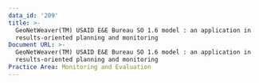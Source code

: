 ```yaml
---
data_id: '209'
title: >-
  GeoNetWeaver(TM) USAID E&E Bureau SO 1.6 model : an application in
  results-oriented planning and monitoring
Document URL: >-
  GeoNetWeaver(TM) USAID E&E Bureau SO 1.6 model : an application in
  results-oriented planning and monitoring
Practice Area: Monitoring and Evaluation
---
```

